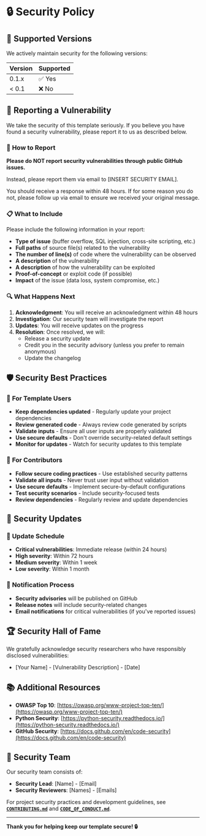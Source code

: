 # 🔒 Security Policy

## 🚨 **Supported Versions**

We actively maintain security for the following versions:

| Version | Supported          |
| ------- | ------------------ |
| 0.1.x   | ✅ Yes             |
| < 0.1   | ❌ No              |

## 🐛 **Reporting a Vulnerability**

We take the security of this template seriously. If you believe you have found a security vulnerability, please report it to us as described below.

### 📧 **How to Report**

**Please do NOT report security vulnerabilities through public GitHub issues.**

Instead, please report them via email to [INSERT SECURITY EMAIL].

You should receive a response within 48 hours. If for some reason you do not, please follow up via email to ensure we received your original message.

### 📋 **What to Include**

Please include the following information in your report:

- **Type of issue** (buffer overflow, SQL injection, cross-site scripting, etc.)
- **Full paths** of source file(s) related to the vulnerability
- **The number of line(s)** of code where the vulnerability can be observed
- **A description** of the vulnerability
- **A description** of how the vulnerability can be exploited
- **Proof-of-concept** or exploit code (if possible)
- **Impact** of the issue (data loss, system compromise, etc.)

### 🔍 **What Happens Next**

1. **Acknowledgment**: You will receive an acknowledgment within 48 hours
2. **Investigation**: Our security team will investigate the report
3. **Updates**: You will receive updates on the progress
4. **Resolution**: Once resolved, we will:
   - Release a security update
   - Credit you in the security advisory (unless you prefer to remain anonymous)
   - Update the changelog

## 🛡️ **Security Best Practices**

### 🔐 **For Template Users**

- **Keep dependencies updated** - Regularly update your project dependencies
- **Review generated code** - Always review code generated by scripts
- **Validate inputs** - Ensure all user inputs are properly validated
- **Use secure defaults** - Don't override security-related default settings
- **Monitor for updates** - Watch for security updates to this template

### 🧪 **For Contributors**

- **Follow secure coding practices** - Use established security patterns
- **Validate all inputs** - Never trust user input without validation
- **Use secure defaults** - Implement secure-by-default configurations
- **Test security scenarios** - Include security-focused tests
- **Review dependencies** - Regularly review and update dependencies

## 🔄 **Security Updates**

### 📅 **Update Schedule**

- **Critical vulnerabilities**: Immediate release (within 24 hours)
- **High severity**: Within 72 hours
- **Medium severity**: Within 1 week
- **Low severity**: Within 1 month

### 📢 **Notification Process**

- **Security advisories** will be published on GitHub
- **Release notes** will include security-related changes
- **Email notifications** for critical vulnerabilities (if you've reported issues)

## 🏆 **Security Hall of Fame**

We gratefully acknowledge security researchers who have responsibly disclosed vulnerabilities:

- [Your Name] - [Vulnerability Description] - [Date]

## 📚 **Additional Resources**

- **OWASP Top 10**: [https://owasp.org/www-project-top-ten/](https://owasp.org/www-project-top-ten/)
- **Python Security**: [https://python-security.readthedocs.io/](https://python-security.readthedocs.io/)
- **GitHub Security**: [https://docs.github.com/en/code-security](https://docs.github.com/en/code-security)

## 🤝 **Security Team**

Our security team consists of:

- **Security Lead**: [Name] - [Email]
- **Security Reviewers**: [Names] - [Emails]

For project security practices and development guidelines, see **[`CONTRIBUTING.md`](docs/CONTRIBUTING.md)** and **[`CODE_OF_CONDUCT.md`](docs/CODE_OF_CONDUCT.md)**.

---

**Thank you for helping keep our template secure! 🔒**
